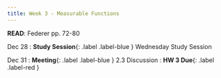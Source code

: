 ```yaml
---
title: Week 3 - Measurable Functions
---
```

**READ**: Federer pp. 72-80

Dec 28
: **Study Session**{: .label .label-blue } Wednesday Study Session
  
Dec 31
: **Meeting**{: .label .label-blue } 2.3 Discussion
: **HW 3 Due**{: .label .label-red }
